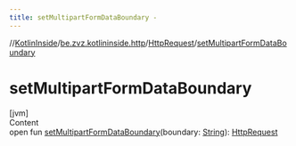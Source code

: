 ```yaml
---
title: setMultipartFormDataBoundary -
---
```

//[KotlinInside](../../index.md)/[be.zvz.kotlininside.http](../index.md)/[HttpRequest](index.md)/[setMultipartFormDataBoundary](set-multipart-form-data-boundary.md)



# setMultipartFormDataBoundary  
[jvm]  
Content  
open fun [setMultipartFormDataBoundary](set-multipart-form-data-boundary.md)(boundary: [String](https://docs.oracle.com/javase/7/docs/api/java/lang/String.html)): [HttpRequest](index.md)  



